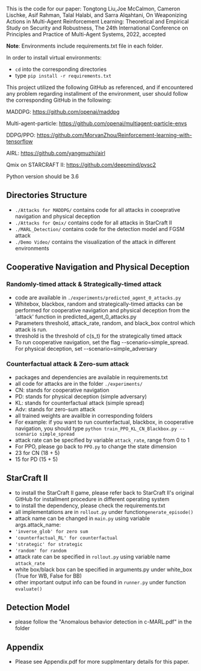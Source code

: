 This is the code for our paper: Tongtong Liu,Joe McCalmon, Cameron Lischke, Asif Rahman, Talal Halabi, and Sarra Alqahtani, On Weaponizing Actions in Multi-Agent Reinforcement Learning: Theoretical and Empirical Study on Security and Robustness, The 24th International Conference on Principles and Practice of Multi-Agent Systems, 2022, accepted


**Note**: Environments include requirements.txt file in each folder. 

In order to install virtual environments:

- `cd` into the corresponding directories 
- type `pip install -r requirements.txt`

This project utilized the following GitHub as referenced, and if encountered any problem regarding installment of the environment, user should follow the corresponding GitHub in the following: 

MADDPG: https://github.com/openai/maddpg

Multi-agent-particle: https://github.com/openai/multiagent-particle-envs

DDPG/PPO: https://github.com/MorvanZhou/Reinforcement-learning-with-tensorflow

AIRL: https://github.com/yangmuzhi/airl

Qmix on STARCRAFT II: https://github.com/deepmind/pysc2

Python version should be 3.6

## Directories Structure
- `./Attacks for MADDPG/` contains code for all attacks in cooeprative navigation and physical deception
- `./Attacks for Qmix/` contains code for all attacks in StarCraft II
- `./MARL_Detection/` contains code for the detection model and FGSM attack
- `./Demo Video/` contains the visualization of the attack in different environments

## Cooperative Navigation and Physical Deception
### Randomly-timed attack & Strategically-timed attack
- code are available in `./experiments/predicted_agent_0_attacks.py`
- Whitebox, blackbox, random and strategically-timed attacks can be performed for cooperative navigation and physical deception from the 'attack' function in predicted_agent_0_attacks.py
- Parameters threshold, attack_rate, random, and black_box control which attack is run.
- threshold is the threshold of c(s_t) for the strategically timed attack
- To run cooperative navigation, set the flag --scenario=simple_spread. For physical deception, set --scenario=simple_adversary

### Counterfactual attack & Zero-sum attack
- packages and dependencies are available in requirements.txt
- all code for attacks are in the folder `./experiments/`
- CN: stands for cooperative navigation
- PD: stands for physical deception (simple adversary)
- KL: stands for counterfactual attack (simple spread)
- Adv: stands for zero-sum attack
- all trained weights are availble in corresponding folders
- For example: if you want to run counterfactual, blackbox, in cooperative navigation, you should type
`python train_PPO_KL_CN_Blackbox.py --scenario simple_spread`
- attack rate can be specified by variable `attack_rate`, range from 0 to 1
- For PPO, please go back to `PPO.py` to change the state dimension
- 23 for CN (18 + 5)
- 15 for PD (15 + 5)

## StarCraft II
- to install the StarCraft II game, please refer back to StarCraft II's original GitHub for installment procedure in different operating system
- to install the dependency, please check the requirements.txt
- all implementations are in `rollout.py` under function`generate_episode()`
- attack name can be changed in `main.py` using variable args.attack_name:
- `'inverse_glob' for zero sum`
- `'counterfactual_RL' for counterfactual`
- `'strategic' for strategic`
- `'random' for random`
- attack rate can be specified in `rollout.py` using variable name `attack_rate`
- white box/black box can be specified in arguments.py under white_box (True for WB, False for BB)
- other important output info can be found in `runner.py` under function `evaluate()`

## Detection Model
- please follow the "Anomalous behavior detection in c-MARL.pdf" in the folder 

## Appendix
- Please see Appendix.pdf for more supplmentary details for this paper.
